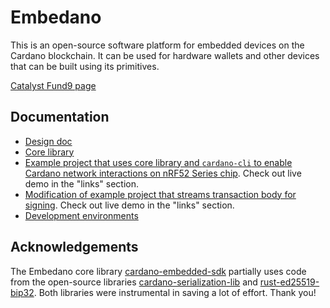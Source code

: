 # Embedano

This is an open-source software platform for embedded devices on the Cardano blockchain. It can be used for hardware wallets and other devices that can be built using its primitives.

[Catalyst Fund9 page](https://cardano.ideascale.com/c/idea/414017)

## Documentation

- [Design doc](docs/design-doc.md)
- [Core library](./docs/embedano-api-tour.md)
- [Example project that uses core library and `cardano-cli` to enable Cardano network interactions on nRF52 Series chip](./MILESTONE-3-EXAMPLE-APPLICATION.md). Check out live demo in the "links" section.
- [Modification of example project that streams transaction body for signing](./MILESTONE-4-TRANSACTION-STREAMING.md). Check out live demo in the "links" section.
- [Development environments](./docs/development.md)

## Acknowledgements

The Embedano core library  [cardano-embedded-sdk](./cardano-embedded-sdk/)  partially uses code from the open-source libraries [cardano-serialization-lib](https://github.com/Emurgo/cardano-serialization-lib) and [rust-ed25519-bip32](https://github.com/typed-io/rust-ed25519-bip32). Both libraries were instrumental in saving a lot of effort. Thank you!
